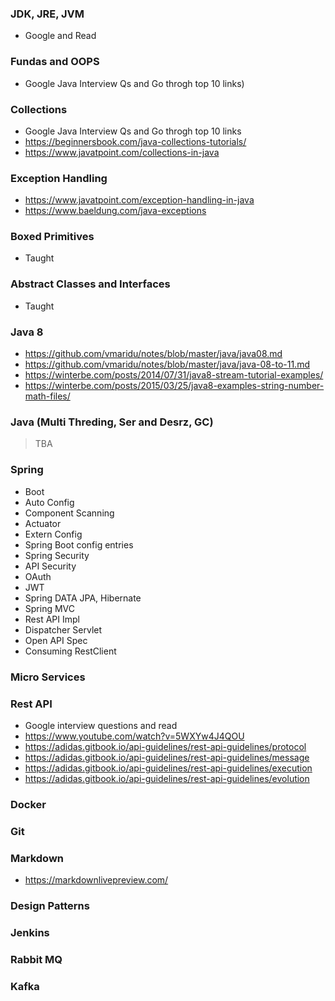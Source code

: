 ### JDK, JRE, JVM
   - Google and Read
  
### Fundas and OOPS
- Google Java Interview Qs and Go throgh top 10 links)

### Collections
- Google Java Interview Qs and Go throgh top 10 links
- https://beginnersbook.com/java-collections-tutorials/
- https://www.javatpoint.com/collections-in-java

### Exception Handling
- https://www.javatpoint.com/exception-handling-in-java
- https://www.baeldung.com/java-exceptions

### Boxed Primitives
- Taught

### Abstract Classes and Interfaces
- Taught

### Java 8
- https://github.com/vmaridu/notes/blob/master/java/java08.md
- https://github.com/vmaridu/notes/blob/master/java/java-08-to-11.md
- https://winterbe.com/posts/2014/07/31/java8-stream-tutorial-examples/
- https://winterbe.com/posts/2015/03/25/java8-examples-string-number-math-files/

### Java (Multi Threding, Ser and Desrz, GC)
> TBA


### Spring 
- Boot 
- Auto Config
- Component Scanning
- Actuator
- Extern Config
- Spring Boot config entries
- Spring Security
- API Security
- OAuth
- JWT
- Spring DATA JPA, Hibernate
- Spring MVC
- Rest API Impl
- Dispatcher Servlet
- Open API Spec
- Consuming RestClient

### Micro Services

### Rest API
 - Google interview questions and read
 - https://www.youtube.com/watch?v=5WXYw4J4QOU
 - https://adidas.gitbook.io/api-guidelines/rest-api-guidelines/protocol
 - https://adidas.gitbook.io/api-guidelines/rest-api-guidelines/message
 - https://adidas.gitbook.io/api-guidelines/rest-api-guidelines/execution
 - https://adidas.gitbook.io/api-guidelines/rest-api-guidelines/evolution

### Docker

### Git

### Markdown
- https://markdownlivepreview.com/

### Design Patterns

### Jenkins

### Rabbit MQ

### Kafka


